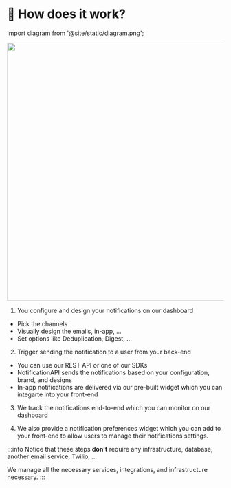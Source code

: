 # 📄 How does it work?

import diagram from '@site/static/diagram.png';

<img src={diagram} width="600" />

<p></p>

1. You configure and design your notifications on our dashboard

- Pick the channels
- Visually design the emails, in-app, ...
- Set options like Deduplication, Digest, ...

2. Trigger sending the notification to a user from your back-end

- You can use our REST API or one of our SDKs
- NotificationAPI sends the notifications based on your configuration, brand, and designs
- In-app notifications are delivered via our pre-built widget which you can integarte into your front-end

3. We track the notifications end-to-end which you can monitor on our dashboard

4. We also provide a notification preferences widget which you can add to your front-end to allow users to manage their notifications settings.

:::info
Notice that these steps <strong>don't</strong> require any infrastructure, database, another email service, Twilio, ...

We manage all the necessary services, integrations, and infrastructure necessary.
:::

